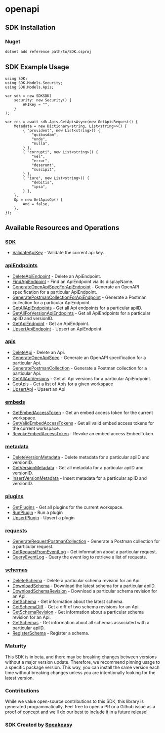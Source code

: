 # openapi

<!-- Start SDK Installation -->
## SDK Installation

### Nuget

```bash
dotnet add reference path/to/SDK.csproj
```
<!-- End SDK Installation -->

## SDK Example Usage
<!-- Start SDK Example Usage -->


```unity
using SDK;
using SDK.Models.Security;
using SDK.Models.Apis;

var sdk = new SDKSDK(
    security: new Security() {
        APIKey = "",
    }
);

var res = await sdk.Apis.GetApisAsync(new GetApisRequest() {
    Metadata = new Dictionary<string, List<string>>() {
        { "provident", new List<string>() {
            "quibusdam",
            "unde",
            "nulla",
        } },
        { "corrupti", new List<string>() {
            "vel",
            "error",
            "deserunt",
            "suscipit",
        } },
        { "iure", new List<string>() {
            "debitis",
            "ipsa",
        } },
    },
    Op = new GetApisOp() {
        And = false,
    },
});
```
<!-- End SDK Example Usage -->

<!-- Start SDK Available Operations -->
## Available Resources and Operations

### [SDK](docs/Sdks/SDK/README.md)

* [ValidateApiKey](docs/Sdks/SDK/README.md#validateapikey) - Validate the current api key.

### [apiEndpoints](docs/Sdks/ApiEndpoints/README.md)

* [DeleteApiEndpoint](docs/Sdks/ApiEndpoints/README.md#deleteapiendpoint) - Delete an ApiEndpoint.
* [FindApiEndpoint](docs/Sdks/ApiEndpoints/README.md#findapiendpoint) - Find an ApiEndpoint via its displayName.
* [GenerateOpenApiSpecForApiEndpoint](docs/Sdks/ApiEndpoints/README.md#generateopenapispecforapiendpoint) - Generate an OpenAPI specification for a particular ApiEndpoint.
* [GeneratePostmanCollectionForApiEndpoint](docs/Sdks/ApiEndpoints/README.md#generatepostmancollectionforapiendpoint) - Generate a Postman collection for a particular ApiEndpoint.
* [GetAllApiEndpoints](docs/Sdks/ApiEndpoints/README.md#getallapiendpoints) - Get all Api endpoints for a particular apiID.
* [GetAllForVersionApiEndpoints](docs/Sdks/ApiEndpoints/README.md#getallforversionapiendpoints) - Get all ApiEndpoints for a particular apiID and versionID.
* [GetApiEndpoint](docs/Sdks/ApiEndpoints/README.md#getapiendpoint) - Get an ApiEndpoint.
* [UpsertApiEndpoint](docs/Sdks/ApiEndpoints/README.md#upsertapiendpoint) - Upsert an ApiEndpoint.

### [apis](docs/Sdks/Apis/README.md)

* [DeleteApi](docs/Sdks/Apis/README.md#deleteapi) - Delete an Api.
* [GenerateOpenApiSpec](docs/Sdks/Apis/README.md#generateopenapispec) - Generate an OpenAPI specification for a particular Api.
* [GeneratePostmanCollection](docs/Sdks/Apis/README.md#generatepostmancollection) - Generate a Postman collection for a particular Api.
* [GetAllApiVersions](docs/Sdks/Apis/README.md#getallapiversions) - Get all Api versions for a particular ApiEndpoint.
* [GetApis](docs/Sdks/Apis/README.md#getapis) - Get a list of Apis for a given workspace
* [UpsertApi](docs/Sdks/Apis/README.md#upsertapi) - Upsert an Api

### [embeds](docs/Sdks/Embeds/README.md)

* [GetEmbedAccessToken](docs/Sdks/Embeds/README.md#getembedaccesstoken) - Get an embed access token for the current workspace.
* [GetValidEmbedAccessTokens](docs/Sdks/Embeds/README.md#getvalidembedaccesstokens) - Get all valid embed access tokens for the current workspace.
* [RevokeEmbedAccessToken](docs/Sdks/Embeds/README.md#revokeembedaccesstoken) - Revoke an embed access EmbedToken.

### [metadata](docs/Sdks/Metadata/README.md)

* [DeleteVersionMetadata](docs/Sdks/Metadata/README.md#deleteversionmetadata) - Delete metadata for a particular apiID and versionID.
* [GetVersionMetadata](docs/Sdks/Metadata/README.md#getversionmetadata) - Get all metadata for a particular apiID and versionID.
* [InsertVersionMetadata](docs/Sdks/Metadata/README.md#insertversionmetadata) - Insert metadata for a particular apiID and versionID.

### [plugins](docs/Sdks/Plugins/README.md)

* [GetPlugins](docs/Sdks/Plugins/README.md#getplugins) - Get all plugins for the current workspace.
* [RunPlugin](docs/Sdks/Plugins/README.md#runplugin) - Run a plugin
* [UpsertPlugin](docs/Sdks/Plugins/README.md#upsertplugin) - Upsert a plugin

### [requests](docs/Sdks/Requests/README.md)

* [GenerateRequestPostmanCollection](docs/Sdks/Requests/README.md#generaterequestpostmancollection) - Generate a Postman collection for a particular request.
* [GetRequestFromEventLog](docs/Sdks/Requests/README.md#getrequestfromeventlog) - Get information about a particular request.
* [QueryEventLog](docs/Sdks/Requests/README.md#queryeventlog) - Query the event log to retrieve a list of requests.

### [schemas](docs/Sdks/Schemas/README.md)

* [DeleteSchema](docs/Sdks/Schemas/README.md#deleteschema) - Delete a particular schema revision for an Api.
* [DownloadSchema](docs/Sdks/Schemas/README.md#downloadschema) - Download the latest schema for a particular apiID.
* [DownloadSchemaRevision](docs/Sdks/Schemas/README.md#downloadschemarevision) - Download a particular schema revision for an Api.
* [GetSchema](docs/Sdks/Schemas/README.md#getschema) - Get information about the latest schema.
* [GetSchemaDiff](docs/Sdks/Schemas/README.md#getschemadiff) - Get a diff of two schema revisions for an Api.
* [GetSchemaRevision](docs/Sdks/Schemas/README.md#getschemarevision) - Get information about a particular schema revision for an Api.
* [GetSchemas](docs/Sdks/Schemas/README.md#getschemas) - Get information about all schemas associated with a particular apiID.
* [RegisterSchema](docs/Sdks/Schemas/README.md#registerschema) - Register a schema.
<!-- End SDK Available Operations -->

### Maturity

This SDK is in beta, and there may be breaking changes between versions without a major version update. Therefore, we recommend pinning usage
to a specific package version. This way, you can install the same version each time without breaking changes unless you are intentionally
looking for the latest version.

### Contributions

While we value open-source contributions to this SDK, this library is generated programmatically.
Feel free to open a PR or a Github issue as a proof of concept and we'll do our best to include it in a future release!

### SDK Created by [Speakeasy](https://docs.speakeasyapi.dev/docs/using-speakeasy/client-sdks)

